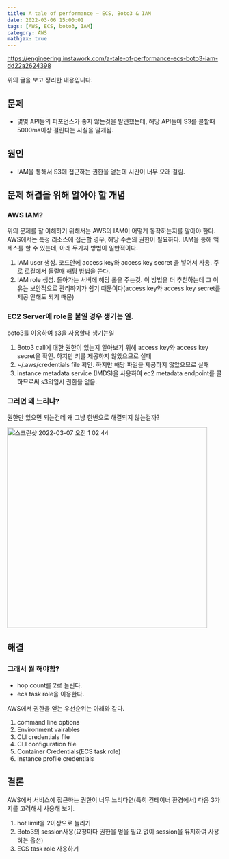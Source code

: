 ```yaml
---
title: A tale of performance — ECS, Boto3 & IAM
date: 2022-03-06 15:00:01
tags: [AWS, ECS, boto3, IAM]
category: AWS
mathjax: true
---
```


https://engineering.instawork.com/a-tale-of-performance-ecs-boto3-iam-dd22a2624398



위의 글을 보고 정리한 내용입니다.



## 문제

- 몇몇 API들의 퍼포먼스가 좋지 않는것을 발견했는데, 해당 API들이 S3를 콜할때 5000ms이상 걸린다는 사실을 알게됨.

  

## 원인

- IAM을 통해서 S3에 접근하는 권한을 얻는데 시간이 너무 오래 걸림.

  

## 문제 해결을 위해 알아야 할 개념
### AWS IAM?

위의 문제를 잘 이해하기 위해서는 AWS의 IAM이 어떻게 동작하는지를 알아야 한다. AWS에서는 특정 리소스에 접근할 경우, 해당 수준의 권한이 필요하다. IAM을 통해 액세스를 할 수 있는데, 아래 두가지 방법이 일반적이다.

1. IAM user 생성. 코드안에 access key와 access key secret 을 넣어서 사용. 주로 로컬에서 돌릴때 해당 방법을 쓴다.
2. IAM role 생성. 돌아가는 서버에 해당 롤을 주는것. 이 방법을 더 추천하는데 그 이유는 보안적으로 관리하기가 쉽기 때문이다(access key와 access key secret를 제공 안해도 되기 때문)



### EC2 Server에 role을 붙일 경우 생기는 일.

boto3를 이용하여 s3을 사용할때 생기는일

1. Boto3 call에 대한 권한이 있는지 알아보기 위해 access key와 access key secret을 확인. 하지만 키를 제공하지 않았으므로 실패
2. ~/.aws/credentials file 확인. 하지만 해당 파일을 제공하지 않았으므로 실패
3. instance metadata service (IMDS)을 사용하여 ec2 metadata endpoint를 콜하므로써 s3의임시 권한을 얻음.

### 그러면 왜 느리냐?

권한만 있으면 되는건데 왜 그냥 한번으로 해결되지 않는걸까?

<img width="468" alt="스크린샷 2022-03-07 오전 1 02 44" src="https://user-images.githubusercontent.com/33755241/156931202-60185eb8-90f5-4fb3-8b63-17f428a0acdf.png">




## 해결



### 그래서 뭘 해야함?

- hop count를 2로 늘린다.
- ecs task role을 이용한다.



AWS에서 권한을 얻는 우선순위는 아래와 같다.

1. command line options
2. Environment vairables
3. CLI credentials file
4. CLI configuration file
5. Container Credentials(ECS task role)
6. Instance profile credentials





## 결론

AWS에서 서비스에 접근하는 권한이 너무 느리다면(특히 컨테이너 환경에서) 다음 3가지를 고려해서 사용해 보기.

1. hot limit을 2이상으로 늘리기
2. Boto3의 session사용(요청마다 권한을 얻을 필요 없이 session을 유지하여 사용하는 옵션)
3. ECS task role 사용하기



